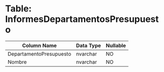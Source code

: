 # Table: InformesDepartamentosPresupuesto

| Column Name | Data Type | Nullable |
|-------------|-----------|----------|
| DepartamentoPresupuesto | nvarchar | NO |
| Nombre | nvarchar | NO |
